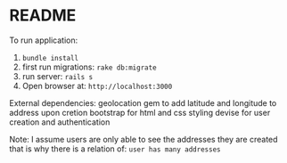 # README

To run application:

1. `bundle install`
1. first run migrations: `rake db:migrate`
2. run server: `rails s`
3. Open browser at: `http://localhost:3000`

External dependencies:
geolocation gem to add latitude and longitude to address upon cretion
bootstrap for html and css styling
devise for user creation and authentication

Note: I assume users are only able to see the addresses they are created
that is why there is a relation of: `user has many addresses`



